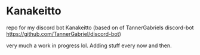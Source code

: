 # Kanakeitto
repo for my discord bot Kanakeitto (based on of TannerGabriels discord-bot https://github.com/TannerGabriel/discord-bot)

very much a work in progress lol. Adding stuff every now and then.
